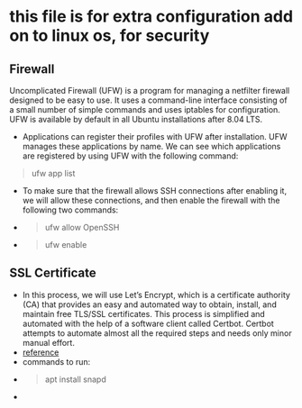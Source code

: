 # this file is for extra configuration add on to linux os, for security

## Firewall
Uncomplicated Firewall (UFW) is a program for managing a netfilter
firewall designed to be easy to use. It uses a command-line interface
consisting of a small number of simple commands and uses iptables for
configuration. UFW is available by default in all Ubuntu installations after
8.04 LTS. 
* Applications can register their profiles with UFW after installation.
UFW manages these applications by name. We can see which
applications are registered by using UFW with the following command:
> ufw app list

* To make sure that the firewall allows SSH connections after enabling
it, we will allow these connections, and then enable the firewall with the
following two commands:
- > ufw allow OpenSSH
- > ufw enable


## SSL Certificate

* In this process, we will use Let’s Encrypt, which is a certificate authority 
(CA) that provides an easy and automated way to obtain, install, and
maintain free TLS/SSL certificates. This process is simplified and
automated with the help of a software client called Certbot. Certbot
attempts to automate almost all the required steps and needs only minor
manual effort.
* [reference](https://certbot.eff.org/instructions?ws=other&os=ubuntufocal)
* commands to run:
* > apt install snapd
* > 